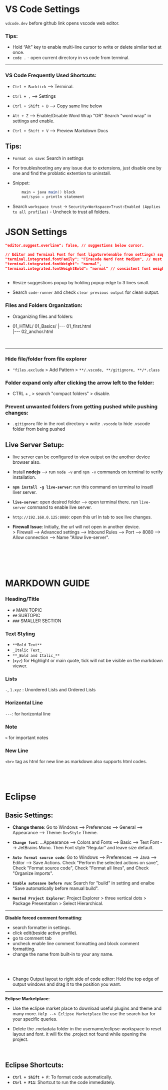 
# VS Code Settings
<!---------------------------------------------------------------------------------------------------------------->

`vdcode.dev` before github link opens vscode web editor.


### Tips:

- Hold “Alt” key to enable multi-line cursor to write or delete similar text at once.
- `code .` - open current directory in vs code from terminal.

<hr>

### VS Code Frequently Used Shortcuts:

- `Ctrl + Backtick` --> Terminal.
- `Ctrl + ,` --> Settings<br>

- `Ctrl + Shift + D` --> Copy same line below
- `Alt + Z` --> Enable/Disable Word Wrap "OR" Search "word wrap" in settings and enable.
- `Ctrl + Shift + V` --> Preview Markdown Docs


## Tips:

- `Format on save`: Search in settings

- For troubleshooting any any issue due to extensions, just disable one by one and find the problatic extention to uninstall.
- Snippet:

    ```java
        main = java main() block
        out/syso = println statement
    ```
- Search `workspace trust` -> `Security>Workspace>Trust:Enabled (Applies to all profiles)` - Uncheck to trust all folders.

# JSON Settings
    
```json
"editor.suggest.overline": false, // suggestions below cursor.

// Editor and Terminal Font for font ligature(enable from settings) support
"terminal.integrated.fontFamily": "FiraCode Nerd Font Medium", // must use medium for terminal
"terminal.integrated.fontWeight": "normal",
"terminal.integrated.fontWeightBold": "normal" // consistent font weight for all text
    
```
<!---------------------------------------------------------------------------------------------------------------->


- Resize suggestions popup by holding popup edge to 3 lines small.

- Search `code-runner` and check `clear previous output` for clean output.


### Files and Folders Organization:

- Oraganizing files and folders:

- 01_HTML/
    01_Basics/
    |--- 01_first.html  
    |--- 02_anchor.html

<br> <hr>

### Hide file/folder from file explorer

- `"files.exclude` > Add Pattern > `**/.vscode, **/gitignore, **/*.class`


### Folder expand only after clicking the arrow left to the folder:

-   CTRL + , > search "compact folders" > disable.

### Prevent unwanted folders from getting pushed while pushing changes:

- `.gitignore` file in the root directory > write `.vscode` to hide .vscode folder from being pushed 

## Live Server Setup:

- live server can be configured to view output on the another device browser also.

- Install **nodejs** --> run `node -v` and `npm -v` commands on terminal to verify installation.
- **`npm install -g live-server`**: run this command on terminal to insatll liver server.
- **`live-server`**: open desired folder --> open terminal there. run `live-server` command to enable live server.
- `http://192.168.0.125:8080`: open this url in tab to see live changes.
- **Firewall Issue**: Initially, the url will not open in another device. <br>> Firewall --> Advanced settings --> Inbound Rules --> Port --> 8080 --> Allow connection --> Name "Allow live-server".

<br> <br> <br> <br>


<!--------------------------------------------------------------------------------------------------------------------------->

# MARKDOWN GUIDE

### Heading/Title
- `#` MAIN TOPIC
- `##` SUBTOPIC
- `###` SMALLER SECTION

### Text Styling

- `**Bold Text**`
- `_Italic Text_`
- `**_Bold and Italic_**`
- (`xyz`) for Highlight or main quote, tick will not be visible on the markdown viewer.

### Lists
`-`, `1.xyz` : Unordered Lists and Ordered Lists

### Horizontal Line
 `---`: for horizontal line

### Note
`>` for important notes

### New Line

`<br>` tag as html for new line as markdown also supports html codes.

<br> <br>

<!----------------------------------------------------------------------------------------------------------------------->






# Eclipse

## Basic Settings:

-   **Change theme**: Go to Windows --> Preferences --> General --> Appearance --> Theme: `DevStyle` Theme.
-   **`Change font`**: ...Appearance --> Colors and Fonts --> Basic --> Text Font --> JetBrains Mono. Then Font style "Regular" and leave size default.

-   **`Auto format source code`**: Go to Windows --> Preferences --> Java --> Editor --> Save Actions. Check "Perform the selected actions on save", Check "Format source code", Check "Format all lines", and Check "Organize imports".
-   **`Enable autosave before run`**: Search for "build" in setting and enalbe "Save automatically before manual build".
-   **`Nested Project Explorer`**: Project Explorer > three vertical dots > Package Presentation > Select Hierarchical.
---

**Disable forced comment formatting**:
- search formatter in settings.
- click edit(beside active profile).
- go to comment tab
- uncheck enable line comment formatting and block comment formatting.
- change the name from built-in to your any name.

<br> <br>

-   Change Output layout to right side of code editor: Hold the top edge of output windows and drag it to the position you want.

---

**Eclipse Marketplace**:

-   Use the eclipse market place to download useful plugins and theme and many more. `Help --> Eclipse Marketplace` the use the search bar for your specific queries.

-   Delete the .metadata folder in the username/eclipse-workspace to reset layout and font. it will fix the .project not found while opening the project.

<br>

## Eclipse Shortcuts:

-   **`Ctrl + Shift + F`**: To format code automatically.
-   **`Ctrl + F11`**: Shortcut to run the code immediately.

